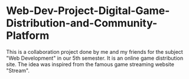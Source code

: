 # Web-Dev-Project-Digital-Game-Distribution-and-Community-Platform
This is a collaboration project done by me and my friends for the subject "Web Development" in our 5th semester. It is an online game distribution site. The idea was inspired from the famous game streaming website "Stream".
